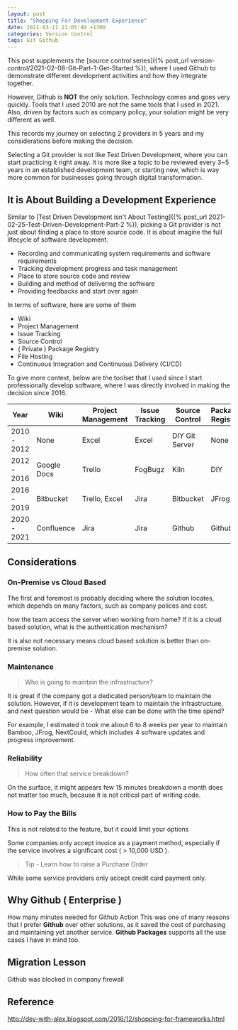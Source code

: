 ```yaml
---
layout: post
title: "Shopping For Development Experience"
date: 2021-03-11 21:05:49 +1300
categories: Version control
tags: Git Github
---
```


This post supplements the [source control series]({% post_url version-control/2021-02-08-Git-Part-1-Get-Started %}), where I used Github to demonstrate different development activities and how they integrate together.

However, Github is **NOT** the only solution. Technology comes and goes very quickly. Tools that I used 2010 are not the same tools that I used in 2021. Also, driven by factors such as company policy, your solution might be very different as well.

This records my journey on selecting 2 providers in 5 years and my considerations before making the decision.

Selecting a Git provider is not like Test Driven Development, where you can start practicing it right away. It is more like a topic to be reviewed every 3~5 years in an established development team, or starting new, which is way more common for businesses going through digital transformation.

## It is About Building a Development Experience

Similar to [Test Driven Development isn't About Testing]({% post_url 2021-02-25-Test-Driven-Development-Part-2 %}), picking a Git provider is not just about finding a place to store source code. It is about imagine the full lifecycle of software development.

- Recording and communicating system requirements and software requirements
- Tracking development progress and task management
- Place to store source code and review
- Building and method of delivering the software
- Providing feedbacks and start over again

In terms of software, here are some of them

- Wiki
- Project Management
- Issue Tracking
- Source Control
- ( Private ) Package Registry
- File Hosting
- Continuous Integration and Continuous Delivery (CI/CD)

To give more context, below are the toolset that I used since I start professionally develop software, where I was directly involved in making the decision since 2016.

| Year        | Wiki        | Project Management | Issue Tracking | Source Control | Package Registry | File Hosting             | CI/CD                       |
| ----------- | ----------- | ------------------ | -------------- | -------------- | ---------------- | ------------------------ | --------------------------- |
| 2010 - 2012 | None        | Excel              | Excel          | DIY Git Server | None             | Gmail                    | None                        |
| 2012 - 2016 | Google Docs | Trello             | FogBugz        | Kiln           | DIY              | DIY PHP                  | TeamCity                    |
| 2016 - 2019 | Bitbucket   | Trello, Excel      | Jira           | Bitbucket      | JFrog            | Shared Folder, NextCloud | Bamboo, Bitbucket Pipelines |
| 2020 - 2021 | Confluence  | Jira               | Jira           | Github         | Github           | Github                   | Github                      |

## Considerations

### On-Premise vs Cloud Based

The first and foremost is probably deciding where the solution locates, which depends on many factors, such as company polices and cost.

how the team access the server when working from home? If it is a cloud based solution, what is the authentication mechanism?

It is also not necessary means cloud based solution is better than on-premise solution.

### Maintenance

> Who is going to maintain the infrastructure?

It is great if the company got a dedicated person/team to maintain the solution. However, if it is development team to maintain the infrastructure, and next question would be - What else can be done with the time spend?

For example, I estimated it took me about 6 to 8 weeks per year to maintain Bamboo, JFrog, NextCould, which includes 4 software updates and progress improvement.

### Reliability

> How often that service breakdown?

On the surface, it might appears few 15 minutes breakdown a month does not matter too much, because it is not critical part of writing code.

### How to Pay the Bills

This is not related to the feature, but it could limit your options

Some companies only accept invoice as a payment method, especially if the service involves a significant cost ( > 10,000 USD ).

> Tip - Learn how to raise a Purchase Order

While some service providers only accept credit card payment only.

## Why Github ( Enterprise )

How many minutes needed for Github Action
This was one of many reasons that I prefer **Github** over other solutions, as it saved the cost of purchasing and maintaining yet another service. **Github Packages** supports all the use cases I have in mind too.

## Migration Lesson

Github was blocked in company firewall

## Reference

http://dev-with-alex.blogspot.com/2016/12/shopping-for-frameworks.html
